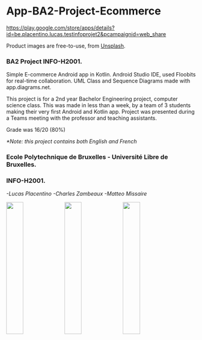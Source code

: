 # App-BA2-Project-Ecommerce
https://play.google.com/store/apps/details?id=be.placentino.lucas.testinfoprojet2&pcampaignid=web_share

Product images are free-to-use, from [Unsplash](https://unsplash.com/).

### **BA2 Project INFO-H2001.**
Simple E-commerce Android app in Kotlin.
Android Studio IDE, used Floobits for real-time collaboration.
UML Class and Sequence Diagrams made with app.diagrams.net.

This project is for a 2nd year Bachelor Engineering project, computer science class.
This was made in less than a week, by a team of 3 students making their very first Android and Kotlin app.
Project was presented during a Teams meeting with the professor and teaching assistants.

Grade was 16/20 (80%)

_*Note: this project contains both English and French_
### **Ecole Polytechnique de Bruxelles - Université Libre de Bruxelles.**
### INFO-H2001.

_-Lucas Placentino
-Charles Zambeaux
-Matteo Missaire_

<img src="https://user-images.githubusercontent.com/23436953/126474762-cec6eb6c-f802-4480-a246-b4d64bc8b354.png" width=30%> <img src="https://user-images.githubusercontent.com/23436953/126474766-787c65e6-df82-4cfd-bf48-3b2db07cd38d.png" width=30%> <img src="https://user-images.githubusercontent.com/23436953/126474769-a31b13c0-b80c-4b61-aff1-3e5d470b2187.png" width=30%>
